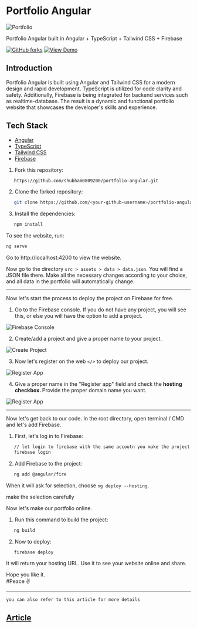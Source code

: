<!-- ![Portfolio](https://firebasestorage.googleapis.com/v0/b/folio-shubham.appspot.com/o/profile%2Flightmode.png?alt=media&token=f4d21151-4c8c-4be9-9a1c-d4524aea233d)

<div align="center" >
  &middot;
  <i>
  Portfolio Angular built in Angular + TypeScript + Tailwind CSS + Firebase
  </i>
  &middot;
    <br/>
    <br/>

 <p align="center">
    <img src="https://img.shields.io/github/forks/shubham0809200/portfolio-angular?style=for-the-badge" />
    <a href="https://shubhamkr.web.app">
        <img src="https://img.shields.io/static/v1?label=&message=View%20Demo&style=for-the-badge&color=black&logo=angular" />
    </a>
</p>

<p align="center">
  <a href="#introduction-">Introduction</a> •
  <a href="#tech-stack-%EF%B8%8F">Tech Stack</a> •
  <a href="#development-">Development</a> •
    <a href="#deployment-">Deployment</a> •
  <a href="#license-">License</a>
</p>

</div>

## Introduction 👋

Portfolio Angular is built using Angular and Tailwind CSS for a modern design and rapid development. TypeScript is utilized for code clarity and safety. Additionally, Firebase is being integrated for backend services such as realtime-database. The result is a dynamic and functional portfolio website that showcases the developer's skills and experience.

## Tech Stack 🛠️

- [Angular](https://angular.io)
- [TypeScript](https://www.typescriptlang.org)
- [Tailwind CSS](https://tailwindcss.com)
- [Firebase](https://firebase.google.com)

## Development 💻

Here are the steps to run the project and deploy it online.

1. Fork [this](https://github.com/shubham0809200/portfolio-angular) repository.

2. Clone your forked copy of the project.

 ```bash
   git clone https://github.com/<your-github-username>/
    portfolio-angular.git
```

3. Install the dependencies.

 ```bash
   npm install
``` -->

# Portfolio Angular

![Portfolio](https://firebasestorage.googleapis.com/v0/b/folio-shubham.appspot.com/o/profile%2Flightmode.png?alt=media&token=f4d21151-4c8c-4be9-9a1c-d4524aea233d)

Portfolio Angular built in Angular + TypeScript + Tailwind CSS + Firebase

[![GitHub forks](https://img.shields.io/github/forks/shubham0809200/portfolio-angular?style=for-the-badge)](https://github.com/shubham0809200/portfolio-angular/network)
[![View Demo](https://img.shields.io/static/v1?label=&message=View%20Demo&style=for-the-badge&color=black&logo=angular)](https://shubhamkr.web.app)

## Introduction

Portfolio Angular is built using Angular and Tailwind CSS for a modern design and rapid development. TypeScript is utilized for code clarity and safety. Additionally, Firebase is being integrated for backend services such as realtime-database. The result is a dynamic and functional portfolio website that showcases the developer's skills and experience.

## Tech Stack

- [Angular](https://angular.io)
- [TypeScript](https://www.typescriptlang.org)
- [Tailwind CSS](https://tailwindcss.com)
- [Firebase](https://firebase.google.com)

1. Fork this repository:

```bash
   https://github.com/shubham0809200/portfolio-angular.git
```

2. Clone the forked repository:

```bash
   git clone https://github.com/<your-github-username>/portfolio-angular.git
```

3. Install the dependencies:

```bash
   npm install
```

To see the website, run:

```bash
ng serve
```

Go to http://localhost:4200 to view the website.

Now go to the directory `src > assets > data > data.json`. You will find a JSON file there. Make all the necessary changes according to your choice, and all data in the portfolio will automatically change.

---

Now let's start the process to deploy the project on Firebase for free.

1.  Go to the Firebase console. If you do not have any project, you will see this, or else you will have the option to add a project.

![Firebase Console](https://cdn-images-1.medium.com/max/800/1*YNHHy0sGuqVA6cMKuKP6uA.png)

2.  Create/add a project and give a proper name to your project.

![Create Project](https://cdn-images-1.medium.com/max/800/1*2cXssXS84_eeujU_b9FLKw.png)

3.  Now let's register on the web `</>` to deploy our project.

![Register App](https://cdn-images-1.medium.com/max/800/1*JEItnuggfoyfVG-mnl0AoQ.png)

4. Give a proper name in the "Register app" field and check the <b> hosting checkbox. </b> Provide the proper domain name you want.

![Register App](https://cdn-images-1.medium.com/max/800/1*X61GXUpQI_gzJV1hE2zt_g.png)

---

Now let's get back to our code. In the root directory, open terminal / CMD and let's add Firebase.

1. First, let's log in to Firebase:

```bash
   // let login to firebase with the same accoutn you make the project on
   firebase login
```

2. Add Firebase to the project:

```bash
   ng add @angular/fire
```

When it will ask for selection, choose `ng deploy --hosting`.

make the selection carefully

Now let's make our portfolio online.

1. Run this command to build the project:

```bash
   ng build
```

2. Now to deploy:

```bash
   firebase deploy
```

It will return your hosting URL. Use it to see your website online and share.

Hope you like it.
<br/>
#Peace ✌️


---

```text
you can also refer to this article for more details
```
## [Article](https://medium.com/@i.shubham/portfolio-angular-a20a4be58933)

